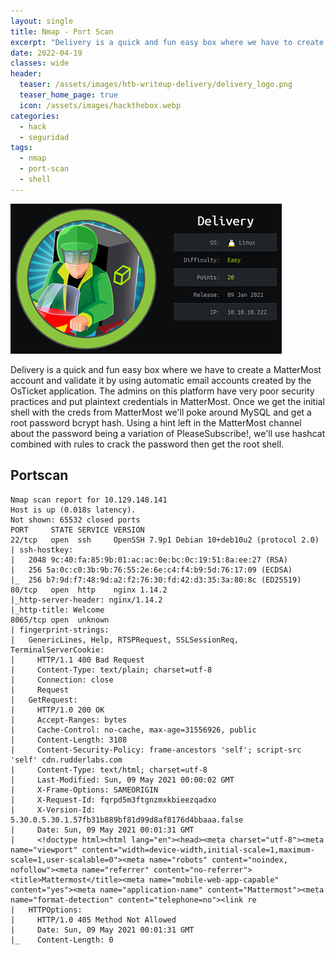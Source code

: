 ```yaml
---
layout: single
title: Nmap - Port Scan
excerpt: "Delivery is a quick and fun easy box where we have to create a MatterMost account and validate it by using automatic email accounts created by the OsTicket application. The admins on this platform have very poor security practices and put plaintext credentials in MatterMost. Once we get the initial shell with the creds from MatterMost we'll poke around MySQL and get a root password bcrypt hash. Using a hint left in the MatterMost channel about the password being a variation of PleaseSubscribe!, we'll use hashcat combined with rules to crack the password then get the root shell."
date: 2022-04-19
classes: wide
header:
  teaser: /assets/images/htb-writeup-delivery/delivery_logo.png
  teaser_home_page: true
  icon: /assets/images/hackthebox.webp
categories:
  - hack
  - seguridad
tags:  
  - nmap
  - port-scan
  - shell
---
```


![](/assets/images/htb-writeup-delivery/delivery_logo.png)

Delivery is a quick and fun easy box where we have to create a MatterMost account and validate it by using automatic email accounts created by the OsTicket application. The admins on this platform have very poor security practices and put plaintext credentials in MatterMost. Once we get the initial shell with the creds from MatterMost we'll poke around MySQL and get a root password bcrypt hash. Using a hint left in the MatterMost channel about the password being a variation of PleaseSubscribe!, we'll use hashcat combined with rules to crack the password then get the root shell.

## Portscan

```
Nmap scan report for 10.129.148.141
Host is up (0.018s latency).
Not shown: 65532 closed ports
PORT     STATE SERVICE VERSION
22/tcp   open  ssh     OpenSSH 7.9p1 Debian 10+deb10u2 (protocol 2.0)
| ssh-hostkey: 
|   2048 9c:40:fa:85:9b:01:ac:ac:0e:bc:0c:19:51:8a:ee:27 (RSA)
|   256 5a:0c:c0:3b:9b:76:55:2e:6e:c4:f4:b9:5d:76:17:09 (ECDSA)
|_  256 b7:9d:f7:48:9d:a2:f2:76:30:fd:42:d3:35:3a:80:8c (ED25519)
80/tcp   open  http    nginx 1.14.2
|_http-server-header: nginx/1.14.2
|_http-title: Welcome
8065/tcp open  unknown
| fingerprint-strings: 
|   GenericLines, Help, RTSPRequest, SSLSessionReq, TerminalServerCookie: 
|     HTTP/1.1 400 Bad Request
|     Content-Type: text/plain; charset=utf-8
|     Connection: close
|     Request
|   GetRequest: 
|     HTTP/1.0 200 OK
|     Accept-Ranges: bytes
|     Cache-Control: no-cache, max-age=31556926, public
|     Content-Length: 3108
|     Content-Security-Policy: frame-ancestors 'self'; script-src 'self' cdn.rudderlabs.com
|     Content-Type: text/html; charset=utf-8
|     Last-Modified: Sun, 09 May 2021 00:00:02 GMT
|     X-Frame-Options: SAMEORIGIN
|     X-Request-Id: fqrpd5m3ftgnzmxkbieezqadxo
|     X-Version-Id: 5.30.0.5.30.1.57fb31b889bf81d99d8af8176d4bbaaa.false
|     Date: Sun, 09 May 2021 00:01:31 GMT
|     <!doctype html><html lang="en"><head><meta charset="utf-8"><meta name="viewport" content="width=device-width,initial-scale=1,maximum-scale=1,user-scalable=0"><meta name="robots" content="noindex, nofollow"><meta name="referrer" content="no-referrer"><title>Mattermost</title><meta name="mobile-web-app-capable" content="yes"><meta name="application-name" content="Mattermost"><meta name="format-detection" content="telephone=no"><link re
|   HTTPOptions: 
|     HTTP/1.0 405 Method Not Allowed
|     Date: Sun, 09 May 2021 00:01:31 GMT
|_    Content-Length: 0
```
